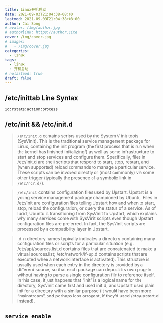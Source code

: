```yaml
---
title: Linux开机启动
date: 2021-09-03T21:04:38+08:00
lastmod: 2021-09-03T21:04:38+08:00
author: Cai Song
# avatar: /img/author.jpg
# authorlink: https://author.site
cover: /img/cover.jpg
# images:
#   - /img/cover.jpg
categories:
  - linux
tags:
  - linux
  - 开机启动
# nolastmod: true
draft: false
---
```



## /etc/inittab Line Syntax
```shell
id:rstate:action:process
```

## /etc/init  &&  /etc/init.d  

> `/etc/init.d` contains scripts used by the System V init tools (SysVinit). This is the traditional service management package for Linux, containing the init program (the first process that is run when the kernel has finished initializing¹) as well as some infrastructure to start and stop services and configure them. Specifically, files in /etc/init.d are shell scripts that respond to start, stop,  restart, and (when supported) reload commands to manage a particular service. These scripts can be invoked directly or (most commonly) via some other trigger (typically the presence of a symbolic link in `/etc/rc?.d/`).

>  `/etc/init` contains configuration files used by Upstart. Upstart is a young service management package championed by Ubuntu. Files in /etc/init are configuration files telling Upstart how and when to start, stop, reload the configuration, or query the status of a service. As of lucid, Ubuntu is transitioning from SysVinit to Upstart, which explains why many services come with SysVinit scripts even though Upstart configuration files are preferred. In fact, the SysVinit scripts are processed by a compatibility layer in Upstart.

> .d in directory names typically indicates a directory containing many configuration files or scripts for a particular situation (e.g. /etc/apt/sources.list.d contains files that are concatenated to make a virtual sources.list; /etc/network/if-up.d contains scripts that are executed when a network interface is activated). This structure is usually used when each entry in the directory is provided by a different source, so that each package can deposit its own plug-in without having to parse a single configuration file to reference itself. In this case, it just happens that “init” is a logical name for the directory, SysVinit came first and used init.d, and Upstart used plain init for a directory with a similar purpose (it would have been more “mainstream”, and perhaps less arrogant, if they'd used /etc/upstart.d instead).

## `service enable`
